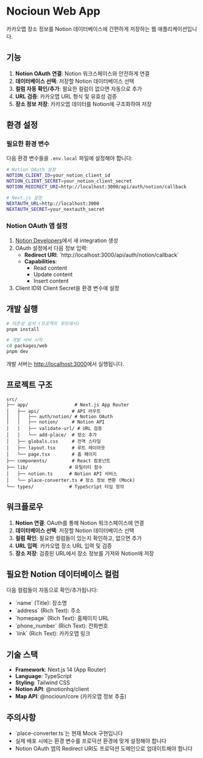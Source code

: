 # Nocioun Web App

카카오맵 장소 정보를 Notion 데이터베이스에 간편하게 저장하는 웹 애플리케이션입니다.

## 기능

1. **Notion OAuth 연결**: Notion 워크스페이스와 안전하게 연결
2. **데이터베이스 선택**: 저장할 Notion 데이터베이스 선택
3. **컬럼 자동 확인/추가**: 필요한 컬럼이 없으면 자동으로 추가
4. **URL 검증**: 카카오맵 URL 형식 및 유효성 검증
5. **장소 정보 저장**: 카카오맵 데이터를 Notion에 구조화하여 저장

## 환경 설정

### 필요한 환경 변수

다음 환경 변수들을 `.env.local` 파일에 설정해야 합니다:

```bash
# Notion OAuth 설정
NOTION_CLIENT_ID=your_notion_client_id
NOTION_CLIENT_SECRET=your_notion_client_secret
NOTION_REDIRECT_URI=http://localhost:3000/api/auth/notion/callback

# Next.js 설정
NEXTAUTH_URL=http://localhost:3000
NEXTAUTH_SECRET=your_nextauth_secret
```

### Notion OAuth 앱 설정

1. [Notion Developers](https://developers.notion.com/)에서 새 integration 생성
2. OAuth 설정에서 다음 정보 입력:
   - **Redirect URI**: \`http://localhost:3000/api/auth/notion/callback\`
   - **Capabilities**:
     - Read content
     - Update content
     - Insert content
3. Client ID와 Client Secret을 환경 변수에 설정

## 개발 실행

```bash
# 의존성 설치 (프로젝트 루트에서)
pnpm install

# 개발 서버 시작
cd packages/web
pnpm dev
```

개발 서버는 [http://localhost:3000](http://localhost:3000)에서 실행됩니다.

## 프로젝트 구조

```
src/
├── app/                 # Next.js App Router
│   ├── api/            # API 라우트
│   │   ├── auth/notion/ # Notion OAuth
│   │   ├── notion/     # Notion API
│   │   ├── validate-url/ # URL 검증
│   │   └── add-place/  # 장소 추가
│   ├── globals.css     # 전역 스타일
│   ├── layout.tsx      # 루트 레이아웃
│   └── page.tsx        # 홈 페이지
├── components/         # React 컴포넌트
├── lib/               # 유틸리티 함수
│   ├── notion.ts      # Notion API 서비스
│   └── place-converter.ts # 장소 정보 변환 (Mock)
└── types/             # TypeScript 타입 정의
```

## 워크플로우

1. **Notion 연결**: OAuth를 통해 Notion 워크스페이스에 연결
2. **데이터베이스 선택**: 저장할 Notion 데이터베이스 선택
3. **컬럼 확인**: 필요한 컬럼들이 있는지 확인하고, 없으면 추가
4. **URL 입력**: 카카오맵 장소 URL 입력 및 검증
5. **장소 저장**: 검증된 URL에서 장소 정보를 가져와 Notion에 저장

## 필요한 Notion 데이터베이스 컬럼

다음 컬럼들이 자동으로 확인/추가됩니다:

- \`name\` (Title): 장소명
- \`address\` (Rich Text): 주소
- \`homepage\` (Rich Text): 홈페이지 URL
- \`phone_number\` (Rich Text): 전화번호
- \`link\` (Rich Text): 카카오맵 링크

## 기술 스택

- **Framework**: Next.js 14 (App Router)
- **Language**: TypeScript
- **Styling**: Tailwind CSS
- **Notion API**: @notionhq/client
- **Map API**: @nocioun/core (카카오맵 정보 추출)

## 주의사항

- \`place-converter.ts\`는 현재 Mock 구현입니다
- 실제 배포 시에는 환경 변수를 프로덕션 환경에 맞게 설정해야 합니다
- Notion OAuth 앱의 Redirect URI도 프로덕션 도메인으로 업데이트해야 합니다
